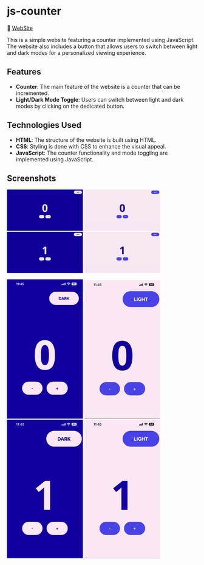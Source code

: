
 # js-counter
 🔗 [WebSite](https://js-counter-ms.netlify.app/)
 

This is a simple website featuring a counter implemented using JavaScript. The website also includes a button that allows users to switch between light and dark modes for a personalized viewing experience.

## Features

- **Counter**: The main feature of the website is a counter that can be incremented.
- **Light/Dark Mode Toggle**: Users can switch between light and dark modes by clicking on the dedicated button.

## Technologies Used

- **HTML**: The structure of the website is built using HTML.
- **CSS**: Styling is done with CSS to enhance the visual appeal.
- **JavaScript**: The counter functionality and mode toggling are implemented using JavaScript.


## Screenshots
<p>
<img src="./assets/img/screenshots/screenshot1.png" width="200">
<img src="./assets/img/screenshots/screenshot2.png" width="200">
<img src="./assets/img/screenshots/screenshot3.png" width="200">
<img src="./assets/img/screenshots/screenshot4.png" width="200">
</p>
<p>
<img src="./assets/img/screenshots/screenshot5.png" width="200">
<img src="./assets/img/screenshots/screenshot6.png" width="200">
<img src="./assets/img/screenshots/screenshot7.png" width="200">
<img src="./assets/img/screenshots/screenshot8.png" width="200">
</p>

